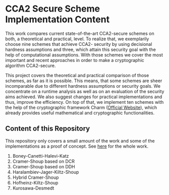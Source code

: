 CCA2 Secure Scheme Implementation Content
==

This work compares current state-of-the-art CCA2-secure schemes on both, a theoretical and practical, level. To realize that, we exemplarily choose nine schemes that achieve CCA2- security by using decisional hardness assumptions and three, which attain this security goal with the help of computational assumptions. With those schemes we cover the most important and recent approaches in order to make a cryptographic algorithm CCA2-secure.

This project covers the theoretical and practical comparison of those schemes, as far as it is possible. This means, that some schemes are sheer incomparable due to different hardness assumptions or security goals. We concentrate on a runtime analysis as well as on an evaluation of the security aims achieved. We also suggest changes for practical implementations and thus, improve the efficiency. On top of that, we implement ten schemes with the help of the cryptographic framework Charm ([Official Website](http://http://www.charm-crypto.com/Main.html)), which already provides useful mathematical and cryptographic functionalities.

Content of this Repository
--

This repository only covers a small amount of the work and some of the implementations as a proof of concept. See [here](TBD) for the whole work.

1. Boney-Canetti-Halevi-Katz
2. Cramer-Shoup based on DCR
3. Cramer-Shoup based on DDH
4. Haralambiev-Jager-Kiltz-Shoup
5. Hybrid Cramer-Shoup
6. Hofheinz-Kiltz-Shoup
7. Kurosawa-Desmedt 


